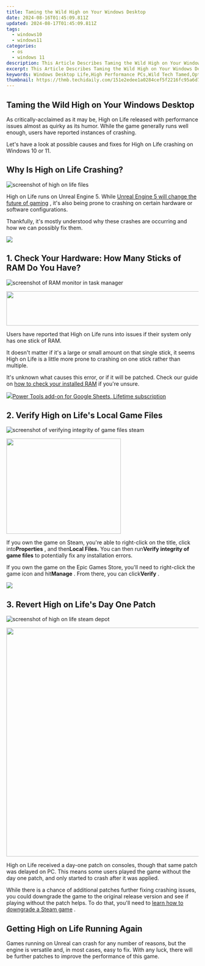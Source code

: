 ```yaml
---
title: Taming the Wild High on Your Windows Desktop
date: 2024-08-16T01:45:09.811Z
updated: 2024-08-17T01:45:09.811Z
tags:
  - windows10
  - windows11
categories:
  - os
  - windows 11
description: This Article Describes Taming the Wild High on Your Windows Desktop
excerpt: This Article Describes Taming the Wild High on Your Windows Desktop
keywords: Windows Desktop Life,High Performance PCs,Wild Tech Tamed,Optimize PC Settings,Secure Desktop World,Stable High System,PC Enhancement Guide
thumbnail: https://thmb.techidaily.com/151e2edee1a0284cef5f2216fc95a6d76e6031c7de10b21fb5cd31a56d669f73.jpg
---
```


## Taming the Wild High on Your Windows Desktop

 As critically-acclaimed as it may be, High on Life released with performance issues almost as quirky as its humor. While the game generally runs well enough, users have reported instances of crashing.

 Let's have a look at possible causes and fixes for High on Life crashing on Windows 10 or 11.

## Why Is High on Life Crashing?

![screenshot of high on life files](https://static1.makeuseofimages.com/wordpress/wp-content/uploads/2023/01/screenshot_of_high_on_life_files.jpg)

 High on Life runs on Unreal Engine 5\. While [Unreal Engine 5 will change the future of gaming](https://www.makeuseof.com/unreal-engine-5-change-gaming-reasons-why/) , it's also being prone to crashing on certain hardware or software configurations.

 Thankfully, it's mostly understood why these crashes are occurring and how we can possibly fix them.

<!-- affiliate ads begin -->
<a href="https://secure.2checkout.com/order/checkout.php?PRODS=32667153&QTY=1&AFFILIATE=108875&CART=1"><img src="https://www.coolmuster.com/uploads/image/20201228/feature02.png" border="0"></a>
<!-- affiliate ads end -->
## 1\. Check Your Hardware: How Many Sticks of RAM Do You Have?

![screenshot of RAM monitor in task manager](https://static1.makeuseofimages.com/wordpress/wp-content/uploads/2023/01/screenshot_of_ram_monitor_task_manager.jpg)
<!-- affiliate ads begin -->
<a href="https://newchic.sjv.io/c/5597632/1659704/14420" target="_top" id="1659704"><img src="//a.impactradius-go.com/display-ad/14420-1659704" border="0" alt="" width="728" height="90"/></a><img height="0" width="0" src="https://imp.pxf.io/i/5597632/1659704/14420" style="position:absolute;visibility:hidden;" border="0" />
<!-- affiliate ads end -->

 Users have reported that High on Life runs into issues if their system only has one stick of RAM.

 It doesn't matter if it's a large or small amount on that single stick, it seems High on Life is a little more prone to crashing on one stick rather than multiple.

 It's unknown what causes this error, or if it will be patched. Check our guide on [how to check your installed RAM](https://www.makeuseof.com/windows-check-installed-ram-available-ram-slots/) if you're unsure.

<!-- affiliate ads begin -->
<a href="https://secure.2checkout.com/order/checkout.php?PRODS=4726807&QTY=1&AFFILIATE=108875&CART=1"><img src="https://secure.avangate.com/images/merchant/c14a8df1e1b4d5297e9cb30cb34d5a00/products/copy_copy_power-tools-48.png" border="0">Power Tools add-on for Google Sheets, Lifetime subscription</a>
<!-- affiliate ads end -->
## 2\. Verify High on Life's Local Game Files
![screenshot of verifying integrity of game files steam](https://static1.makeuseofimages.com/wordpress/wp-content/uploads/2023/01/screenshot_of_verify_integrity_of_game_files.jpg)
<!-- affiliate ads begin -->
<a href="https://caperobbin.sjv.io/c/5597632/2006123/18460" target="_top" id="2006123"><img src="//a.impactradius-go.com/display-ad/18460-2006123" border="0" alt="" width="300" height="250"/></a><img height="0" width="0" src="https://imp.pxf.io/i/5597632/2006123/18460" style="position:absolute;visibility:hidden;" border="0" />
<!-- affiliate ads end -->

 If you own the game on Steam, you're able to right-click on the title, click into**Properties** , and then**Local Files.** You can then run**Verify integrity of game files** to potentially fix any installation errors.

 If you own the game on the Epic Games Store, you'll need to right-click the game icon and hit**Manage** . From there, you can click**Verify** .

<!-- affiliate ads begin -->
<a href="https://secure.2checkout.com/order/checkout.php?PRODS=3851655&QTY=1&AFFILIATE=108875&CART=1"><img src="http://www.aiseesoft.com/avangate/30p/banner.jpg" border="0"></a>
<!-- affiliate ads end -->
## 3\. Revert High on Life's Day One Patch
![screenshot of high on life steam depot](https://static1.makeuseofimages.com/wordpress/wp-content/uploads/2023/01/screenshot_of_high_on_life_steam_depot.jpg)
<!-- affiliate ads begin -->
<a href="https://appsumo.8odi.net/c/5597632/2087394/7443" target="_top" id="2087394"><img src="//a.impactradius-go.com/display-ad/7443-2087394" border="0" alt="" width="1200" height="600"/></a><img height="0" width="0" src="https://appsumo.8odi.net/i/5597632/2087394/7443" style="position:absolute;visibility:hidden;" border="0" />
<!-- affiliate ads end -->

 High on Life received a day-one patch on consoles, though that same patch was delayed on PC. This means some users played the game without the day one patch, and only started to crash after it was applied.

 While there is a chance of additional patches further fixing crashing issues, you could downgrade the game to the original release version and see if playing without the patch helps. To do that, you'll need to [learn how to downgrade a Steam game](https://www.makeuseof.com/how-to-downgrade-steam-games/) .

## Getting High on Life Running Again

 Games running on Unreal can crash for any number of reasons, but the engine is versatile and, in most cases, easy to fix. With any luck, there will be further patches to improve the performance of this game.


<ins class="adsbygoogle"
     style="display:block"
     data-ad-format="autorelaxed"
     data-ad-client="ca-pub-7571918770474297"
     data-ad-slot="1223367746"></ins>



<ins class="adsbygoogle"
     style="display:block"
     data-ad-client="ca-pub-7571918770474297"
     data-ad-slot="8358498916"
     data-ad-format="auto"
     data-full-width-responsive="true"></ins>







